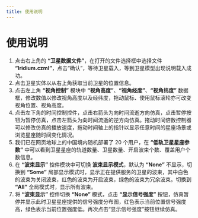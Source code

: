 ```yaml
---
title: 使用说明
---
```


# 使用说明

1. 点击右上角的 **“卫星数据文件”**，在打开的文件选择框中选择文件 **“Iridium.czml”**，点击“确认”，等待卫星载入，等到卫星模型出现说明载入成功。
2. 点击卫星实体以从右上角获取当前卫星的位置信息。
3. 点击左上角 **“视角控制”** 模块中 **“视角高度”**、**“视角经度”**、**“视角纬度”** 数据框，修改数值以修改视角高度以及经纬度，拖动鼠标、使用鼠标滚轮亦可改变视角位置、视角高度。
4. 点击左下角的时间控制控件，点击右箭头为向时间流逝方向仿真，点击暂停按钮为暂停仿真，点击左箭头为向时间流逝的逆方向仿真。拖动时间倍数控制器可以修改仿真的播放速度，拖动时间轴上的指针以显示任意时间的星座场景或浏览星座随时间变化情况。
5. 我们已在网页地球上的中国境内随机部署了 20 个用户，在 **“低轨卫星星座参数”** 中可以看到卫星星座的轨道数量、卫星数量、开启波束个数、覆盖用户个数信息。
6. 在 **“波束显示”** 控件模块中可切换 **波束显示模式**，默认为 **“None”** 不显示，切换到 **“Some”** 局部显示模式时，显示正在提供服务的卫星的波束，其中白色的波束为关闭波束，红色的波束为开启波束，绿色的波束为冗余波束。切换到 **“All”** 全局模式时，显示所有波束。
7. 将 **“波束显示”** 控件切换 **“None”** 模式，点击 **“显示信号强度”** 按钮，仿真暂停并显示此时卫星星座提供的信号强度分布图，红色表示当前位置信号强度高，绿色表示当前位置强度低。再次点击“显示信号强度”按钮继续仿真。
